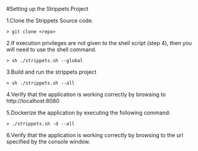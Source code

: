 #Setting up the Strippets Project

1.Clone the Strippets Source code.

    > git clone <repo>

2.If execution privileges are not given to the shell script (step 4), then you will need to use the shell command.

    > sh ./strippets.sh --global

3.Build and run the strippets project

    > sh ./strippets.sh --all

4.Verify that the application is working correctly by browsing to http://localhost:8080

5.Dockerize the application by executing the following command:

    > ./strippets.sh -d --all

6.Verify that the application is working correctly by browsing to the url specified by the console window.